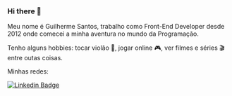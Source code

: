 ### Hi there 👋

Meu nome é Guilherme Santos, trabalho como Front-End Developer desde 2012 onde comecei a minha aventura no mundo da Programação.

Tenho alguns hobbies: tocar violão 🎸, jogar online 🎮, ver filmes e séries 🎬 entre outas coisas.

Minhas redes:

[![Linkedin Badge](https://img.shields.io/badge/-LinkedIn-blue?style=flat-square&logo=Linkedin&logoColor=white&link=https://www.linkedin.com/in/guilherme-santoss)](https://www.linkedin.com/in/guilherme-santoss)
